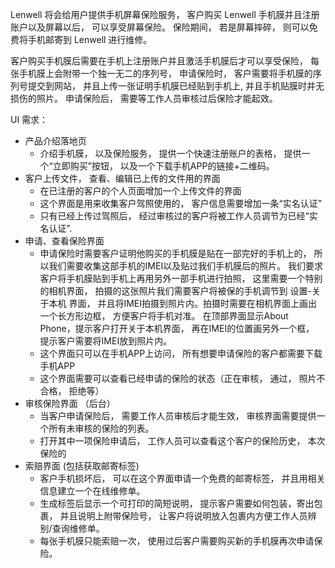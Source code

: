 Lenwell 将会给用户提供手机屏幕保险服务， 客户购买 Lenwell 手机膜并且注册账户以及屏幕以后， 可以享受屏幕保险。 保险期间， 若是屏幕摔碎， 则可以免费将手机邮寄到 Lenwell 进行维修。 

 客户购买手机膜后需要在手机上注册账户并且激活手机膜后才可以享受保险， 每张手机膜上会附带一个独一无二的序列号， 申请保险时， 客户需要将手机膜的序列号提交到网站， 并且上传一张证明手机膜已经贴到手机上, 并且手机贴膜时并无损伤的照片。 申请保险后， 需要等工作人员审核过后保险才能起效。

UI 需求： 
-   产品介绍落地页
    -   介绍手机膜， 以及保险服务， 提供一个快速注册账户的表格， 提供一个“立即购买”按钮， 以及一个下载手机APP的链接+二维码。
-   客户上传文件， 查看、编辑已上传的文件用的界面
    -   在已注册的客户的个人页面增加一个上传文件的界面
    -   这个界面是用来收集客户驾照使用的， 客户信息需要增加一条“实名认证”
    -   只有已经上传过驾照后， 经过审核过的客户将被工作人员调节为已经“实名认证”.
-   申请、查看保险界面
    -   申请保险时需要客户证明他购买的手机膜是贴在一部完好的手机上的， 所以我们需要收集这部手机的IMEI以及贴过我们手机膜后的照片。 我们要求客户将手机膜贴到手机上再用另外一部手机进行拍照， 这里需要一个特别的相机界面， 拍摄的这张照片我们需要客户将被保的手机调节到 设置-关于本机 界面， 并且将IMEI拍摄到照片内。拍摄时需要在相机界面上画出一个长方形边框， 方便客户将手机对准。 在顶部界面显示About Phone，提示客户打开关于本机界面， 再在IMEI的位置画另外一个框， 提示客户需要将IMEI放到照片内。
    -   这个界面只可以在手机APP上访问， 所有想要申请保险的客户都需要下载手机APP
    -   这个界面需要可以查看已经申请的保险的状态（正在审核， 通过， 照片不合格， 拒绝等）
-   审核保险界面 （后台）
    -   当客户申请保险后， 需要工作人员审核后才能生效， 审核界面需要提供一个所有未审核的保险的列表。
    -   打开其中一项保险申请后， 工作人员可以查看这个客户的保险历史， 本次保险的
-   索赔界面 (包括获取邮寄标签)
    -   客户手机损坏后， 可以在这个界面申请一个免费的邮寄标签， 并且用相关信息建立一个在线维修单。
    -   生成标签后显示一个可打印的简短说明， 提示客户需要如何包装，寄出包裹， 并且说明上附带保险号， 让客户将说明放入包裹内方便工作人员辨别/查询维修单。
    -   每张手机膜只能索赔一次， 使用过后客户需要购买新的手机膜再次申请保险。
